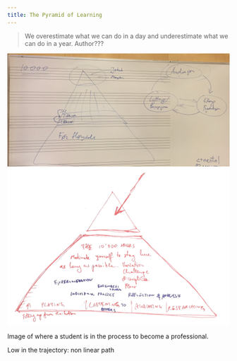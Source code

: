 ```yaml
---
title: The Pyramid of Learning
---
```


> We overestimate what we can do in a day and underestimate what we can do in a year. Author???

![pyramid-1](./learning-pyramid-1.jpg)
![pyramid-2](./learning-pyramid-2.jpg)

Image of where a student is in the process to become a professional.

Low in the trajectory: non linear path
